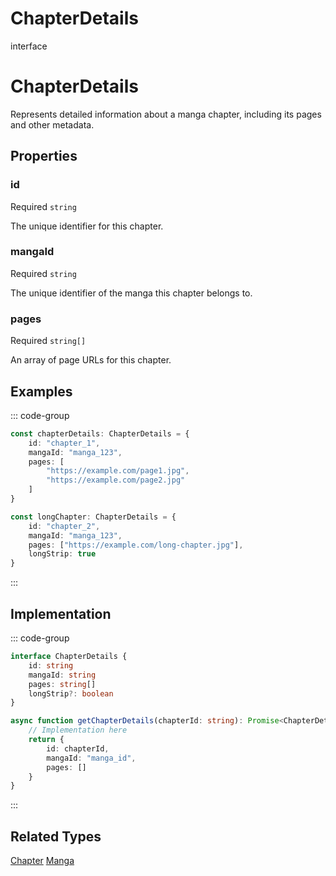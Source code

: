 # ChapterDetails

<div class="reference-header">
  <div class="title-container">
    <span class="type-keyword">interface</span>
    <h1 class="type-name">ChapterDetails</h1>
    <div class="extends-implements"></div>
  </div>
</div>

Represents detailed information about a manga chapter, including its pages and other metadata.

<div class="reference-section">
  <h2>Properties</h2>

  <h3>id</h3>
  <div class="property-meta">
    <span class="property-tag required">Required</span>
    <code class="property-type">string</code>
  </div>
  <p>The unique identifier for this chapter.</p>

  <h3>mangaId</h3>
  <div class="property-meta">
    <span class="property-tag required">Required</span>
    <code class="property-type">string</code>
  </div>
  <p>The unique identifier of the manga this chapter belongs to.</p>

  <h3>pages</h3>
  <div class="property-meta">
    <span class="property-tag required">Required</span>
    <code class="property-type">string[]</code>
  </div>
  <p>An array of page URLs for this chapter.</p>
</div>

## Examples

::: code-group
```typescript [Basic Usage]
const chapterDetails: ChapterDetails = {
    id: "chapter_1",
    mangaId: "manga_123",
    pages: [
        "https://example.com/page1.jpg",
        "https://example.com/page2.jpg"
    ]
}
```

```typescript [With Long Strip]
const longChapter: ChapterDetails = {
    id: "chapter_2",
    mangaId: "manga_123",
    pages: ["https://example.com/long-chapter.jpg"],
    longStrip: true
}
```
:::

## Implementation

::: code-group
```typescript [Interface]
interface ChapterDetails {
    id: string
    mangaId: string
    pages: string[]
    longStrip?: boolean
}
```

```typescript [Usage in Source]
async function getChapterDetails(chapterId: string): Promise<ChapterDetails> {
    // Implementation here
    return {
        id: chapterId,
        mangaId: "manga_id",
        pages: []
    }
}
```
:::

<div class="reference-section">
  <h2>Related Types</h2>
  <div class="related-types">
    <a href="/references/Chapter" class="related-type-link">Chapter</a>
    <a href="/references/Manga" class="related-type-link">Manga</a>
  </div>
</div>
